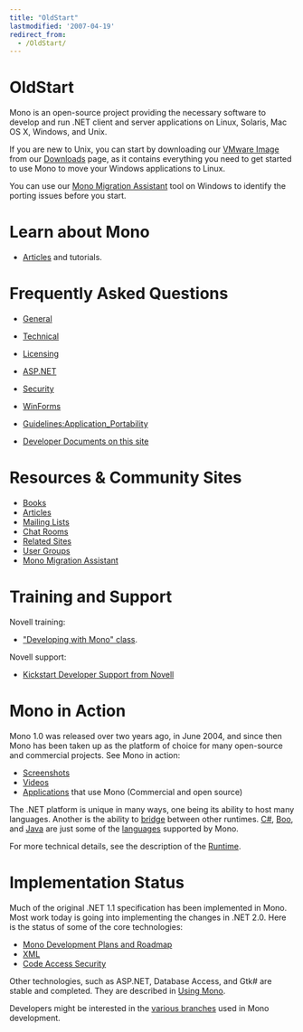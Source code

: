 ```yaml
---
title: "OldStart"
lastmodified: '2007-04-19'
redirect_from:
  - /OldStart/
---
```


OldStart
========

 Mono is an open-source project providing the necessary software to develop and run .NET client and server applications on Linux, Solaris, Mac OS X, Windows, and Unix.

If you are new to Unix, you can start by downloading our [VMware Image](/VMware_Image "VMware Image") from our [Downloads](/Downloads "Downloads") page, as it contains everything you need to get started to use Mono to move your Windows applications to Linux.

You can use our [Mono Migration Assistant](/MoMA) tool on Windows to identify the porting issues before you start.

Learn about Mono
================

-   [Articles](/Articles "Articles") and tutorials.

Frequently Asked Questions
==========================

-   [General](/FAQ:_General "FAQ: General")
-   [Technical](/FAQ:_Technical "FAQ: Technical")
-   [Licensing](/FAQ:_Licensing "FAQ: Licensing")
-   [ASP.NET](/FAQ:_ASP.NET "FAQ: ASP.NET")
-   [Security](/FAQ:_Security "FAQ: Security")
-   [WinForms](/FAQ:_Winforms "FAQ: Winforms")

-   [Guidelines:Application_Portability](/Guidelines:Application_Portability "Guidelines:Application Portability")
-   [Developer Documents on this site](/Category:Developer_Resource "Category:Developer Resource")

Resources & Community Sites
===========================

-   [Books](/Books "Books")
-   [Articles](/Articles "Articles")
-   [Mailing Lists](/Mailing_Lists "Mailing Lists")
-   [Chat Rooms](/IRC "IRC")
-   [Related Sites](/Related_Mono_Sites "Related Mono Sites")
-   [User Groups](/User_Groups "User Groups")
-   [Mono Migration Assistant](/MoMA)

Training and Support
====================

Novell training:

-   ["Developing with Mono" class](http://developer.novell.com/wiki/index.php/Developing_with_Mono).

Novell support:

-   [Kickstart Developer Support from Novell](/Mono_Developer_Support_from_Novell)

Mono in Action
==============

Mono 1.0 was released over two years ago, in June 2004, and since then Mono has been taken up as the platform of choice for many open-source and commercial projects. See Mono in action:

-   [Screenshots](/Screenshots "Screenshots")
-   [Videos](/Videos "Videos")
-   [Applications](/Software "Software") that use Mono (Commercial and open source)

The .NET platform is unique in many ways, one being its ability to host many languages. Another is the ability to [bridge](/Bridges "Bridges") between other runtimes. [C#](/CSharp_Compiler), [Boo](/Boo "Boo"), and [Java](/Java "Java") are just some of the [languages](/Languages "Languages") supported by Mono.

For more technical details, see the description of the [Runtime](/Mono:Runtime "Mono:Runtime").

Implementation Status
=====================

Much of the original .NET 1.1 specification has been implemented in Mono. Most work today is going into implementing the changes in .NET 2.0. Here is the status of some of the core technologies:

-   [Mono Development Plans and Roadmap](/Plans "Plans")
-   [XML](/XML "XML")
-   [Code Access Security](/CAS "CAS")

Other technologies, such as ASP.NET, Database Access, and Gtk# are stable and completed. They are described in [Using Mono](/Use "Use").

Developers might be interested in the [various branches](/Branches "Branches") used in Mono development.

